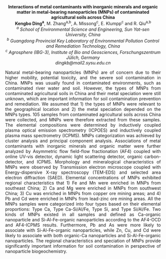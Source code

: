 <center><strong>Interactions of metal contaminants with inorganic minerals and organic
matter in metal-bearing nanoparticles (MNPs) of contaminated
agricultural soils across China</strong>

<center><strong>Kengbo Ding<sup>a</sup></strong>, M. Zhang<sup>a,b</sup>, A. Missong<sup>c</sup>, E. Klumpp<sup>c</sup> and R.
Qiu<sup>a,b</sup>

<center><i><sup>a</sup> School of Environmental Science and Engineering, Sun Yat-sen
University, China</i>

<center><i><sup>b</sup> Guangdong Provincial Key Laboratory of Environmental Pollution
Control and Remediation Technology, China</i>

<center><i><sup>c</sup> Agrosphere (IBG-3), Institute of Bio and Geosciences,
Forschungszentrum Jülich, Germany</i>

<center><i>dingkb@mail2.sysu.edu.cn</i>

<p style="text-align:justify">Natural metal-bearing nanoparticles (MNPs) are of concern due to their
higher mobility, potential toxicity, and the severe soil contamination
in China. MNPs was usually found in contaminated environments, such as
contaminated river water and soil. However, the types of MNPs from
contaminated agricultural soils in China and their metal speciation were
still unknown, which are important information for soil contamination
prevention and remediation. We assumed that 1) the types of MNPs were
relevant to the geographical location and 2) the metal speciation
depended on the MNPs types. 105 samples from contaminated agricultural
soils across China were collected, and MNPs were therefore extracted
from these samples. The elemental compositions were determined by
inductively coupled plasma optical emission spectrometry (ICPOES) and
inductively coupled plasma mass spectrometry (ICPMS). MNPs
categorization was achieved by cluster analysis and principal component
analysis. Associations of metal contaminants with inorganic minerals and
organic matter were further analyzed by Asymmetric flow field-flow
fractionation (AF4) coupled with online UV-vis detector, dynamic light
scattering detector, organic carbon-detector, and ICPMS. Morphology and
mineralogical characteristics of MNPs were observed by Transmission
electron microscope coupled with Energy-dispersive X-ray spectroscopy
(TEM-EDS) and selected area electron diffraction (SAED). Elemental
concentrations of MNPs exhibited regional characteristics that 1) Fe and
Mn were enriched in MNPs from southeast China; 2) Ca and Mg were
enriched in MNPs from southwest China; 3) Cu was enriched in MNPs from
copper ore mining areas; and 4) Pb and Cd were enriched in MNPs from
lead-zinc ore mining areas. All the MNPs samples were categorized into
four types based on their elemental proportions: Type Ca, Type
Ca-Si/Al/Fe, Type Si, and Type Si/Al/Fe. Two kinds of MNPs existed in
all samples and defined as Ca-organic nanoparticle and Si-Al-Fe-organic
nanoparticles according to the AF4-OCD and AF4-ICPMS results.
Furthermore, Pb and As were
more likely to associate with Si-Al-Fe-organic nanoparticles, while Zn,
Cu, and Cd were likely to
associate with both organic-Ca nanoparticles and Si-Al-Fe-organic
nanoparticles. The regional characteristics and speciation of MNPs
provide significantly important information for soil contamination in
perspective of nanoparticle biogeochemistry.
